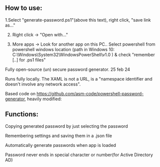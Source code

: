 ## How to use:

1.Select "generate-password.ps1"(above this text), right click, "save link as..."

2. Right click -> "Open with..."

3. More apps -> Look for another app on this PC.. Select powershell from powershell windows location (path in Windows 10: C:\Windows\System32\WindowsPowerShell\v1.0 ) & check "remember [..] for .ps1 files"


Fully open-source (un) secure password generator. 25 feb 24

Runs fully locally. The XAML is not a URL, is a "namespace identifier and doesn't involve any network access". 

Based code on https://github.com/asm-code/powershell-password-generator, heavily modified:

## Functions:

Copying generated password by just selecting the password

Remembering settings and saving them in a .json file

Automatically generate passwords when app is loaded

Password never ends in special character or number(for Active Directory AD)
